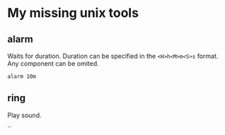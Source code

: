 # My missing unix tools

## alarm

Waits for duration.  Duration can be specified in the `<H>h<M>m<S>s` format. Any component can be omited.

`alarm 10m`

## ring

Play sound.

``


